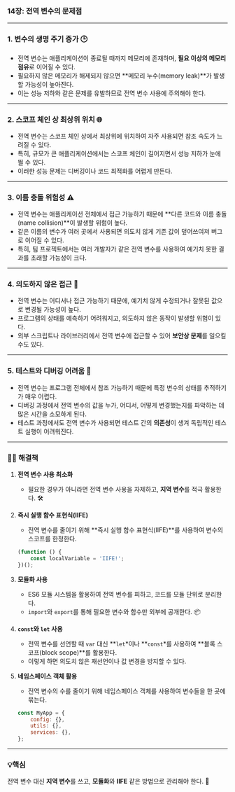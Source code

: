 ### **14장: 전역 변수의 문제점**

---

### 1. **변수의 생명 주기 증가** 🕒

- 전역 변수는 애플리케이션이 종료될 때까지 메모리에 존재하며, **필요 이상의 메모리 점유**로 이어질 수 있다.
- 필요하지 않은 메모리가 해제되지 않으면 **메모리 누수(memory leak)**가 발생할 가능성이 높아진다.
- 이는 성능 저하와 같은 문제를 유발하므로 전역 변수 사용에 주의해야 한다.

---

### 2. **스코프 체인 상 최상위 위치** 🌐

- 전역 변수는 스코프 체인 상에서 최상위에 위치하여 자주 사용되면 참조 속도가 느려질 수 있다.
- 특히, 규모가 큰 애플리케이션에서는 스코프 체인이 길어지면서 성능 저하가 눈에 띌 수 있다.
- 이러한 성능 문제는 디버깅이나 코드 최적화를 어렵게 만든다.

---

### 3. **이름 충돌 위험성** ⚠️

- 전역 변수는 애플리케이션 전체에서 접근 가능하기 때문에 **다른 코드와 이름 충돌(name collision)**이 발생할 위험이 높다.
- 같은 이름의 변수가 여러 곳에서 사용되면 의도치 않게 기존 값이 덮어쓰여져 버그로 이어질 수 있다.
- 특히, 팀 프로젝트에서는 여러 개발자가 같은 전역 변수를 사용하여 예기치 못한 결과를 초래할 가능성이 크다.

---

### 4. **의도하지 않은 접근** 🙈

- 전역 변수는 어디서나 접근 가능하기 때문에, 예기치 않게 수정되거나 잘못된 값으로 변경될 가능성이 높다.
- 프로그램의 상태를 예측하기 어려워지고, 의도하지 않은 동작이 발생할 위험이 있다.
- 외부 스크립트나 라이브러리에서 전역 변수에 접근할 수 있어 **보안상 문제**를 일으킬 수도 있다.

---

### 5. **테스트와 디버깅 어려움** 🧩

- 전역 변수는 프로그램 전체에서 참조 가능하기 때문에 특정 변수의 상태를 추적하기가 매우 어렵다.
- 디버깅 과정에서 전역 변수의 값을 누가, 어디서, 어떻게 변경했는지를 파악하는 데 많은 시간을 소모하게 된다.
- 테스트 과정에서도 전역 변수가 사용되면 테스트 간의 **의존성**이 생겨 독립적인 테스트 실행이 어려워진다.

---

### **👩‍🏫 해결책**

1. **전역 변수 사용 최소화**
    - 필요한 경우가 아니라면 전역 변수 사용을 자제하고, **지역 변수**를 적극 활용한다. 🛠️
2. **즉시 실행 함수 표현식(IIFE)**
    - 전역 변수를 줄이기 위해 **즉시 실행 함수 표현식(IIFE)**를 사용하여 변수의 스코프를 한정한다.
    
    ```jsx
    (function () {
        const localVariable = 'IIFE!';
    })();
    ```
    
3. **모듈화 사용**
    - ES6 모듈 시스템을 활용하여 전역 변수를 피하고, 코드를 모듈 단위로 분리한다.
    - `import`와 `export`를 통해 필요한 변수와 함수만 외부에 공개한다. 📦
4. **`const`와 `let` 사용**
    - 전역 변수를 선언할 때 `var` 대신 **`let`*이나 **`const`*를 사용하여 **블록 스코프(block scope)**를 활용한다.
    - 이렇게 하면 의도치 않은 재선언이나 값 변경을 방지할 수 있다.
5. **네임스페이스 객체 활용**
    - 전역 변수의 수를 줄이기 위해 네임스페이스 객체를 사용하여 변수들을 한 곳에 묶는다.
    
    ```jsx
    const MyApp = {
        config: {},
        utils: {},
        services: {},
    };
    ```
    

---

### 💡핵심

 전역 변수 대신 **지역 변수**를 쓰고, **모듈화**와 **IIFE** 같은 방법으로 관리해야 한다. 💪
